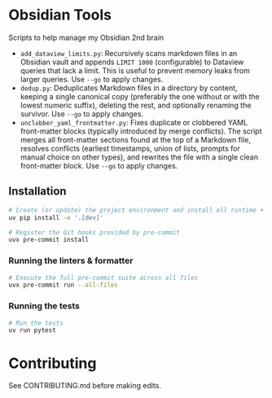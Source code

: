 # Obsidian Tools

Scripts to help manage my Obsidian 2nd brain

- `add_dataview_limits.py`: Recursively scans markdown files in an Obsidian vault and appends `LIMIT 1000` (configurable) to Dataview queries that lack a limit. This is useful to prevent memory leaks from larger queries. Use `--go` to apply changes.
- `dedup.py`: Deduplicates Markdown files in a directory by content, keeping a single canonical copy (preferably the one without or with the lowest numeric suffix), deleting the rest, and optionally renaming the survivor. Use `--go` to apply changes.
- `unclobber_yaml_frontmatter.py`: Fixes duplicate or clobbered YAML front-matter blocks (typically introduced by merge conflicts). The script merges all front-matter sections found at the top of a Markdown file, resolves conflicts (earliest timestamps, union of lists, prompts for manual choice on other types), and rewrites the file with a single clean front-matter block. Use `--go` to apply changes.
 
## Installation

```bash
# Create (or update) the project environment and install all runtime + dev deps
uv pip install -e '.[dev]'

# Register the Git hooks provided by pre-commit
uvx pre-commit install
```

### Running the linters & formatter

```bash
# Execute the full pre-commit suite across all files
uvx pre-commit run --all-files
```

### Running the tests

```bash
# Run the tests
uv run pytest
```

# Contributing

See CONTRIBUTING.md before making edits.
